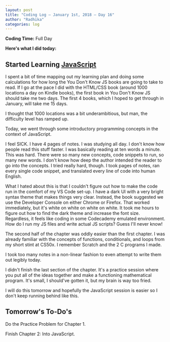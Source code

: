 ```yaml
---
layout: post
title: "Coding Log — January 1st, 2018 — Day 16"
author: "Radhika"
categories: log
---
```


**Coding Time:** Full Day

**Here's what I did today:**

## Started Learning [JavaScript](https://github.com/getify/You-Dont-Know-JS)

I spent a bit of time mapping out my learning plan and doing some calculations for how long the You Don't Know JS books are going to take to read. If I go at the pace I did with the HTML/CSS book (around 1000 locations a day on Kindle books), the first book in You Don't Know JS should take me two days. The first 4 books, which I hoped to get through in January, will take me 15 days.

I thought that 1000 locations was a bit underambitious, but man, the difficulty level has ramped up.

Today, we went through some introductory programming concepts in the context of JavaScript.

I feel SICK. I have 4 pages of notes. I was studying all day. I don't know how people read this stuff faster. I was basically reading at ten words a minute. This was hard. There were so many new concepts, code snippets to run, so many new words. I don't know how deep the author intended the reader to go into the concepts. I tried really hard, though. I took pages of notes, ran every single code snippet, and translated every line of code into human English.

What I hated about this is that I couldn't figure out how to make the code run in the comfort of my VS Code set-up. I have a dark UI with a very bright syntax theme that makes things very clear. Instead, the book suggested we use the Developer Console on either Chrome or Firefox. That worked immediately, but it's white on white on white on white. It took me hours to figure out how to find the dark theme and increase the font size. Regardless, it feels like coding in some Codecademy emulated environment. How do I run my JS files and write actual JS scripts? Guess I'll never know!

The second half of the chapter was oddly easier than the first chapter. I was already familiar with the concepts of functions, conditionals, and loops from my short stint at CS50x. I remember Scratch and the 2 C programs I made.

I took too many notes in a non-linear fashion to even attempt to write them out legibly today.

I didn't finish the last section of the chapter. It's a practice session where you put all of the ideas together and make a functioning mathematical program. It's small, I should've gotten it, but my brain is way too fried.

I will do this tomorrow and hopefully the JavaScript session is easier so I don't keep running behind like this.

## Tomorrow's To-Do's

Do the Practice Problem for Chapter 1.

Finish Chapter 2: Into JavaScript.